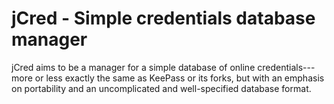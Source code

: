 jCred - Simple credentials database manager
===========================================

jCred aims to be a manager for a simple database of online credentials---more or less exactly
the same as KeePass or its forks, but with an emphasis on portability and an uncomplicated
and well-specified database format.
